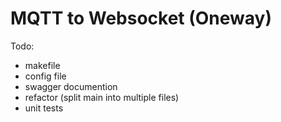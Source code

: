 # MQTT to Websocket (Oneway)

Todo:

- makefile
- config file
- swagger documention
- refactor (split main into multiple files)
- unit tests
